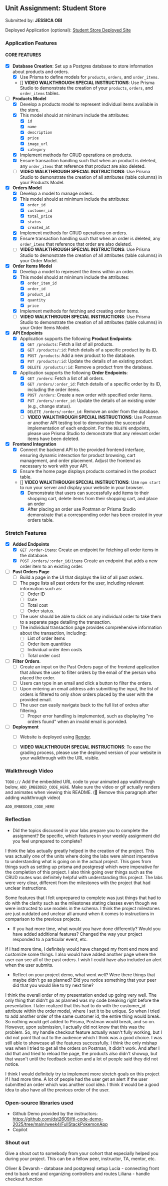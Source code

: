 ## Unit Assignment: Student Store

Submitted by: **JESSICA OBI**

Deployed Application (optional): [Student Store Deployed Site](ADD_LINK_HERE)

### Application Features

#### CORE FEATURES

- [X] **Database Creation**: Set up a Postgres database to store information about products and orders.
  - [X]  Use Prisma to define models for `products`, `orders`, and `order_items`.
  - []  **VIDEO WALKTHROUGH SPECIAL INSTRUCTIONS**: Use Prisma Studio to demonstrate the creation of your `products`, `orders`, and `order_items` tables. 
- [ ] **Products Model**
  - [X] Develop a products model to represent individual items available in the store. 
  - [X] This model should at minimum include the attributes:
    - [X] `id`
    - [X] `name`
    - [X] `description`
    - [X] `price` 
    - [X] `image_url`
    - [X] `category`
  - [X] Implement methods for CRUD operations on products.
  - [X] Ensure transaction handling such that when an product is deleted, any `order_items` that reference that product are also deleted. 
  - [ ] **VIDEO WALKTHROUGH SPECIAL INSTRUCTIONS**: Use Prisma Studio to demonstrate the creation of all attributes (table columns) in your Products Model.
- [X] **Orders Model**
  - [X] Develop a model to manage orders. 
  - [X] This model should at minimum include the attributes:
    - [X] `order_id`
    - [X] `customer_id`
    - [X] `total_price`
    - [X] `status`
    - [X] `created_at`
  - [X] Implement methods for CRUD operations on orders.
  - [X] Ensure transaction handling such that when an order is deleted, any `order_items` that reference that order are also deleted. 
  - [ ] **VIDEO WALKTHROUGH SPECIAL INSTRUCTIONS**: Use Prisma Studio to demonstrate the creation of all attributes (table columns) in your Order Model.

- [X] **Order Items Model**
  - [X] Develop a model to represent the items within an order. 
  - [X] This model should at minimum include the attributes:
    - [X] `order_item_id`
    - [X] `order_id`
    - [X] `product_id`
    - [X] `quantity`
    - [X] `price`
  - [X] Implement methods for fetching and creating order items.  
  - [ ] **VIDEO WALKTHROUGH SPECIAL INSTRUCTIONS**: Use Prisma Studio to demonstrate the creation of all attributes (table columns) in your Order Items Model.
- [X] **API Endpoints**
  - [X] Application supports the following **Product Endpoints**:
    - [X] `GET /products`: Fetch a list of all products.
    - [X] `GET /products/:id`: Fetch details of a specific product by its ID.
    - [X] `POST /products`: Add a new product to the database.
    - [X] `PUT /products/:id`: Update the details of an existing product.
    - [X] `DELETE /products/:id`: Remove a product from the database.
  - [X] Application supports the following **Order Endpoints**:
    - [X] `GET /orders`: Fetch a list of all orders.
    - [X] `GET /orders/:order_id`: Fetch details of a specific order by its ID, including the order items.
    - [X] `POST /orders`: Create a new order with specified order items.
    - [X] `PUT /orders/:order_id`: Update the details of an existing order (e.g., change status).
    - [X] `DELETE /orders/:order_id`: Remove an order from the database.
    - [ ] **VIDEO WALKTHROUGH SPECIAL INSTRUCTIONS**: Use Postman or another API testing tool to demonstrate the successful implementation of each endpoint. For the `DELETE` endpoints, please use Prisma Studio to demonstrate that any relevant order items have been deleted. 
- [X] **Frontend Integration**
  - [X] Connect the backend API to the provided frontend interface, ensuring dynamic interaction for product browsing, cart management, and order placement. Adjust the frontend as necessary to work with your API.
  - [X] Ensure the home page displays products contained in the product table.
  - [] **VIDEO WALKTHROUGH SPECIAL INSTRUCTIONS**: Use `npm start` to run your server and display your website in your browser. 
    - [X] Demonstrate that users can successfully add items to their shopping cart, delete items from their shopping cart, and place an order
    - [X] After placing an order use Postman or Prisma Studio demonstrate that a corresponding order has been created in your orders table.

### Stretch Features

- [X] **Added Endpoints**
  - [X] `GET /order-items`: Create an endpoint for fetching all order items in the database.
  - [X] `POST /orders/:order_id/items` Create an endpoint that adds a new order item to an existing order. 
- [ ] **Past Orders Page**
  - [ ] Build a page in the UI that displays the list of all past orders.
  - [ ] The page lists all past orders for the user, including relevant information such as:
    - [ ] Order ID
    - [ ] Date
    - [ ] Total cost
    - [ ] Order status.
  - [ ] The user should be able to click on any individual order to take them to a separate page detailing the transaction.
  - [ ] The individual transaction page provides comprehensive information about the transaction, including:
    - [ ] List of order items
    - [ ] Order item quantities
    - [ ] Individual order item costs
    - [ ] Total order cost
- [ ] **Filter Orders**.
  - [ ] Create an input on the Past Orders page of the frontend application that allows the user to filter orders by the email of the person who placed the order. 
  - [ ] Users can type in an email and click a button to filter the orders.
  - [ ] Upon entering an email address adn submitting the input, the list of orders is filtered to only show orders placed by the user with the provided email. 
  - [ ] The user can easily navigate back to the full list of ordres after filtering. 
    - [ ] Proper error handling is implemented, such as displaying "no orders found" when an invalid email is porvided.
- [ ] **Deployment**
  - [ ] Website is deployed using [Render](https://courses.codepath.org/snippets/site/render_deployment_guide).
  - [ ] **VIDEO WALKTHROUGH SPECIAL INSTRUCTIONS**: To ease the grading process, please use the deployed version of your website in your walkthrough with the URL visible. 



### Walkthrough Video

`TODO://` Add the embedded URL code to your animated app walkthrough below, `ADD_EMBEDDED_CODE_HERE`. Make sure the video or gif actually renders and animates when viewing this README. (🚫 Remove this paragraph after adding walkthrough video)

`ADD_EMBEDDED_CODE_HERE`

### Reflection

* Did the topics discussed in your labs prepare you to complete the assignment? Be specific, which features in your weekly assignment did you feel unprepared to complete?

I think the labs actually greatly helped in the creation of the project. This was actually one of the units where doing the labs were almost imperative to understanding what is going on in the actual project. This goes from things such as setting up prisma and postgresql which were imperative for the completion of this project. I also think going over things such as the CRUD routes was definitely helpful with understanding this project. The labs were very clear, different from the milestones with the project that had unclear instructions.

Some features that I felt unprepared to complete was just things that had to do with the clarity such as the milestones stating classes even though we were instructed to use models in the schema. I think the project milestones are just outdated and unclear all around when it comes to instructions in comparison to the previous projects.

* If you had more time, what would you have done differently? Would you have added additional features? Changed the way your project responded to a particular event, etc.
  
If I had more time, I definitely would have changed my front end more and customize some things. I also would have added another page where the user can see all of the past orders. I wish I could have also included an alert when the user submits.


* Reflect on your project demo, what went well? Were there things that maybe didn't go as planned? Did you notice something that your peer did that you would like to try next time?

I think the overall order of my presentation ended up going very well. The only thing that didn't go as planned was my code breaking right before the presentation. I later realized that this had to do with the customer_id attribute within the order model, where I set it to be unique. So when I tried to add another order of the same customer id, the entire thing would break. So nothing would get added to Prisma, Postman would break, and so on. However, upon submission, I actually did not know that this was the problem. So, my handle checkout feature actually wasn't fully working, but I did not point that out to the audience which I think was a good choice. I was still able to showcase all the features successfully. I think the only mishap was when I tried to get all the orders on Postman, it didn't work. And after I did that and tried to reload the page, the products also didn't showup, but that wasn't until the feedback section and a lot of people said they did not notice.

I think I would definitely try to implement more stretch goals on this project if I had more time. A lot of people had the user get an alert if the user submitted an order which was another cool idea. I think it would be a good idea to also have all the previous order of the user.

### Open-source libraries used
- Github Demo provided by the instructors: https://github.com/dst2609/ftl-code-demo-2025/tree/main/week4/FullStackPokemonApp
- Copilot

### Shout out

Give a shout out to somebody from your cohort that especially helped you during your project. This can be a fellow peer, instructor, TA, mentor, etc.

Oliver & Devarsh - database and postgresql setup
Lucia - connecting front end to back end and organizing controllers and routes
Liliana - handle checkout function